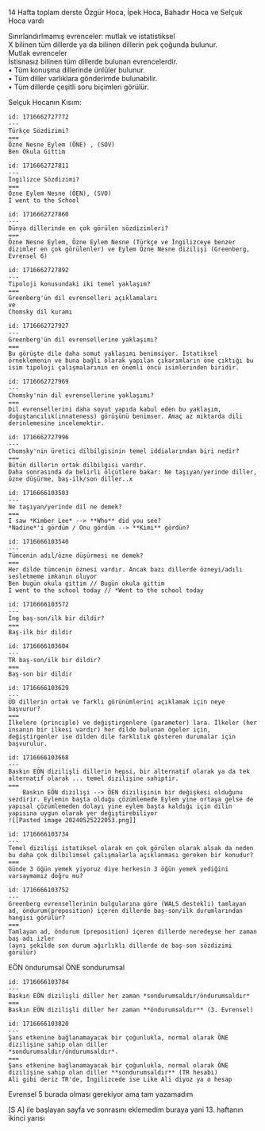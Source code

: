 14 Hafta toplam derste Özgür Hoca, İpek Hoca, Bahadır Hoca ve Selçuk Hoca vardı

Sınırlandırlmamış evrenceler: mutlak ve istatistiksel  
X bilinen tüm dillerde ya da bilinen dillerin pek çoğunda bulunur.  
Mutlak evrenceler  
İstisnasız bilinen tüm dillerde bulunan evrencelerdir.  
• Tüm konuşma dillerinde ünlüler bulunur.  
• Tüm diller varlıklara gönderimde bulunabilir.  
• Tüm dillerde çeşitli soru biçimleri görülür.


Selçuk Hocanın Kısım:

```anki
id: 1716662727772
---
Türkçe Sözdizimi?
===
Özne Nesne Eylem (ÖNE) , (SOV)
Ben Okula Gittim
```
```anki
id: 1716662727811
---
İngilizce Sözdizimi?
===
Özne Eylem Nesne (ÖEN), (SVO)
I went to the School
```

```anki
id: 1716662727860
---
Dünya dillerinde en çok görülen sözdizimleri? 
===
Özne Nesne Eylem, Özne Eylem Nesne (Türkçe ve İngilizceye benzer dizimler en çok görülenler) ve Eylem Özne Nesne dizilişi (Greenberg, Evrensel 6)
```

```anki
id: 1716662727892
---
Tipoloji konusundaki iki temel yaklaşım?
===
Greenberg'ün dil evrenselleri açıklamaları 
ve
Chomsky dil kuramı
```

```anki
id: 1716662727927
---
Greenberg'ün dil evrensellerine yaklaşımı?
===
Bu görüşte dile daha somut yaklaşımı benimsiyor. İstatiksel örneklemenin ve buna bağlı olarak yapılan çıkarımların öne çıktığı bu isim tipoloji çalışmalarının en önemli öncü isimlerinden biridir.
```

```anki
id: 1716662727969
---
Chomsky'nin dil evrensellerine yaklaşımı?
===
Dil evrensellerini daha soyut yapıda kabul eden bu yaklaşım, doğuştancılık(innateness) görüşünü benimser. Amaç az miktarda dili derinlemesine incelemektir.
```

```anki
id: 1716662727996
---
Chomsky'nin üretici dilbilgisinin temel iddialarından biri nedir?
===
Bütün dillerin ortak dilbilgisi vardır. 
Daha sonrasında da belirli ölçütlere bakar: Ne taşıyan/yerinde diller, özne düşürme, baş-ilk/son diller..x 
```

```anki
id: 1716666103503
---
Ne taşıyan/yerinde dil ne demek?
===
I saw *Kimber Lee* --> **Who** did you see?
*Nadine*'i gördüm / Onu gördüm --> **Kimi** gördün?
```

```anki
id: 1716666103540
---
Tümcenin adıl/özne düşürmesi ne demek?
===
Her dilde tümcenin öznesi vardır. Ancak bazı dillerde özneyi/adılı sesletmeme imkanın oluyor
Ben bugün okula gittim // Bugün okula gittim
I went to the school today // *Went to the school today
```

```anki
id: 1716666103572
---
İng baş-son/ilk bir dildir?
===
Baş-ilk bir dildir
```

```anki
id: 1716666103604
---
TR baş-son/ilk bir dildir?
===
Baş-son bir dildir
```

```anki
id: 1716666103629
---
ÜD dillerin ortak ve farklı görünümlerini açıklamak için neye başvurur?
===
İlkelere (principle) ve değiştirgenlere (parameter) lara. İlkeler (her insanın bir ilkesi vardır) her dilde bulunan ögeler için, değiştirgenler ise dilden dile farklılık gösteren durumalar için başvurulur.
```

```anki
id: 1716666103668
---
Baskın EÖN dizilişli dillerin hepsi, bir alternatif olarak ya da tek alternatif olarak ... temel dizilişine sahiptir.
===
	Baskın EÖN dizilişi --> ÖEN dizilişinin bir değişkesi olduğunu sezdirir. Eylemin başta olduğu çözümlemede Eylem yine ortaya gelse de yapısal çözümlemeden dolayı yine eylem başta kaldığı için dilin yapısına uygun olarak yer değiştirebiliyor
![[Pasted image 20240525222053.png]]
```

```anki
id: 1716666103734
---
Temel dizilişi istatiksel olarak en çok görülen olarak alsak da neden bu daha çok dilbilimsel çalışmalarla açıklanması gereken bir konudur?
===
Günde 3 öğün yemek yiyoruz diye herkesin 3 öğün yemek yediğini varsaymamız doğru mu?
```

```anki
id: 1716666103752
---
Greenberg evrensellerinin bulgularına göre (WALS destekli) tamlayan ad, öndurum(preposition) içeren dillerde baş-son/ilk durumlarından hangisi görülür?
===
Tamlayan ad, öndurum (preposition) içeren dillerde neredeyse her zaman baş adı izler
(aynı şekilde son durum ağırlıklı dillerde de baş-son sözdizimi görülür)
```


EÖN öndurumsal
ÖNE sondurumsal
```anki
id: 1716666103784
---
Baskın EÖN dizilişli diller her zaman *sondurumsaldır/öndurumsaldır*
===
Baskın EÖN dizilişli diller her zaman **öndurumsaldır** (3. Evrensel)
```
```anki
id: 1716666103820
---
Şans etkenine bağlanamayacak bir çoğunlukla, normal olarak ÖNE dizilişine sahip olan diller
*sondurumsaldır/öndurumsaldır*. 
===
Şans etkenine bağlanamayacak bir çoğunlukla, normal olarak ÖNE dizilişine sahip olan diller **sondurumsaldır** (TR hesabı)
Ali gibi deriz TR'de, İngilizcede ise Like Ali diyoz ya o hesap
```


Evrensel 5 burada olması gerekiyor ama tam yazamadım

[S A] ile başlayan sayfa ve sonrasını eklemedim buraya yani 13. haftanın ikinci yarısı
